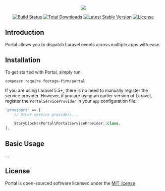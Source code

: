 <p align="center"><img src="https://i.imgur.com/bJyzdOf.png"></p>

<p align="center">
<a href="https://travis-ci.org/Footage-Firm/portal"><img src="https://travis-ci.org/Footage-Firm/portal.svg" alt="Build Status"></a>
<a href="https://packagist.org/packages/footage-firm/portal"><img src="https://poser.pugx.org/footage-firm/portal/d/total.svg" alt="Total Downloads"></a>
<a href="https://packagist.org/packages/footage-firm/portal"><img src="https://poser.pugx.org/footage-firm/portal/v/stable.svg" alt="Latest Stable Version"></a>
<a href="https://packagist.org/packages/footage-firm/portal"><img src="https://poser.pugx.org/footage-firm/portal/license.svg" alt="License"></a>
</p>

## Introduction

Portal allows you to dispatch Laravel events across multiple apps with ease.

## Installation

To get started with Portal, simply run:

    composer require footage-firm/portal

If you are using Laravel 5.5+, there is no need to manually register the service provider. However, if you are using an earlier version of Laravel, register the `PortalServiceProvider` in your `app` configuration file:

```php
'providers' => [
    // Other service providers...

    Storyblocks\Portal\PortalServiceProvider::class,
],
```

## Basic Usage

...

## License

Portal is open-sourced software licensed under the [MIT license](http://opensource.org/licenses/MIT)
